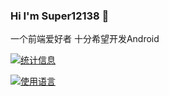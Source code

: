 ### Hi I'm Super12138 👋

一个前端爱好者
十分希望开发Android

[![统计信息](https://github-readme-stats.vercel.app/api?username=Super12138&show_icons=true&icon_color=0366d6&bg_color=ffffff&hide_title=true&hide=contribs&include_all_commits=true)](https://github.com/Super12138/)

[![使用语言](https://github-readme-stats.vercel.app/api/top-langs/?username=Super12138&layout=compact)](https://github.com/Super12138/)
